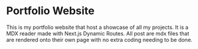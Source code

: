 # Portfolio Website
This is my portfolio website that host a showcase of all my projects. It is a MDX reader made with Next.js Dynamic Routes. All post are mdx files that are rendered onto their own page with no extra coding needing to be done. 

